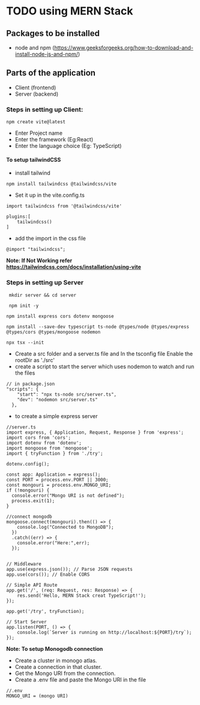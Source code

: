 # TODO using MERN Stack

## Packages to be installed
- node and npm (https://www.geeksforgeeks.org/how-to-download-and-install-node-js-and-npm/) 

## Parts of the application 
- Client (frontend)
- Server (backend)

### Steps in setting up Client:
```
npm create vite@latest 
```
- Enter Project name
- Enter the framework (Eg:React)
- Enter the language choice (Eg: TypeScript)

#### To setup tailwindCSS
- install tailwind
```
npm install tailwindcss @tailwindcss/vite
```
- Set it up in the vite.config.ts
```
import tailwindcss from '@tailwindcss/vite'

plugins:[
    tailwindcss()
]
```
- add the import in the css file
```
@import "tailwindcss";
```

**Note: If Not Working refer https://tailwindcss.com/docs/installation/using-vite**

### Steps in setting up Server
```
 mkdir server && cd server
```
```
 npm init -y
```
```
npm install express cors dotenv mongoose
```
```
npm install --save-dev typescript ts-node @types/node @types/express @types/cors @types/mongoose nodemon
```
```
npx tsx --init
```

- Create a src folder and a server.ts file and In the tsconfig file Enable the rootDir as './src' 
- create a script to start the server which uses nodemon to watch and run the files 
```
// in package.json 
"scripts": {
    "start": "npx ts-node src/server.ts",
    "dev": "nodemon src/server.ts"
  },

```

- to create a simple express server
``` 
//server.ts
import express, { Application, Request, Response } from 'express';
import cors from 'cors';
import dotenv from 'dotenv';
import mongoose from 'mongoose';
import { tryFunction } from './try';

dotenv.config();

const app: Application = express();
const PORT = process.env.PORT || 3000;
const mongouri = process.env.MONGO_URI;
if (!mongouri) {
  console.error("Mongo URI is not defined");
  process.exit(1);
}

//connect mongodb
mongoose.connect(mongouri).then(() => {
    console.log("Connected to MongoDB");
  })
  .catch((err) => {
    console.error("Here:",err);
  });


// Middleware
app.use(express.json()); // Parse JSON requests
app.use(cors()); // Enable CORS

// Simple API Route
app.get('/', (req: Request, res: Response) => {
    res.send('Hello, MERN Stack creat TypeScript!');
});

app.get('/try', tryFunction);

// Start Server
app.listen(PORT, () => {
    console.log(`Server is running on http://localhost:${PORT}/try`);
});

```

**Note: To setup Monogodb connection**
- Create a cluster in monogo atlas.
- Create a connection in that cluster.
- Get the Mongo URI from the connection.
- Create a .env file and paste the Mongo URI in the file 
```
//.env
MONGO_URI = (mongo URI)
```

